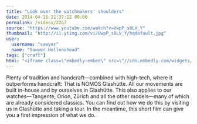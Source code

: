```yaml
---
title: "Look over the watchmakers' shoulders"
date: 2014-04-16 21:37:22 00:00
permalink: /videos/2267
source: "https://www.youtube.com/watch?v=UwpP_s8LV_Y"
thumbnail: "http://i1.ytimg.com/vi/UwpP_s8LV_Y/hqdefault.jpg"
user:
  username: "sawyer"
  name: "Sawyer Hollenshead"
tags: ["craft"]
html: "<iframe class=\"embedly-embed\" src=\"//cdn.embedly.com/widgets/media.html?src=http%3A%2F%2Fwww.youtube.com%2Fembed%2FUwpP_s8LV_Y%3Fwmode%3Dtransparent%26feature%3Doembed&wmode=transparent&url=http%3A%2F%2Fwww.youtube.com%2Fwatch%3Fv%3DUwpP_s8LV_Y&image=http%3A%2F%2Fi1.ytimg.com%2Fvi%2FUwpP_s8LV_Y%2Fhqdefault.jpg&key=daaebf4d9cdd46779200162d0ca86e20&type=text%2Fhtml&schema=youtube\" width=\"854\" height=\"480\" scrolling=\"no\" frameborder=\"0\" allowfullscreen></iframe>"
---
```


Plenty of tradition and handcraft—combined with high-tech, where it outperforms handcraft: That is NOMOS Glashütte. All our movements are built in-house and by ourselves in Glashütte. This also applies to our watches—Tangente, Orion, Zürich and all the other models—many of which are already considered classics. You can find out how we do this by visiting us in Glashütte and taking a tour. In the meantime, this short film can give you a first impression of what we do.